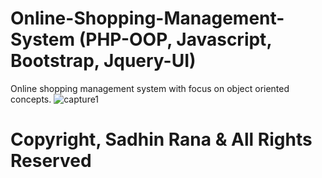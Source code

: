 # Online-Shopping-Management-System (PHP-OOP, Javascript, Bootstrap, Jquery-UI)
Online shopping management system with focus on object oriented concepts.
![capture1](https://user-images.githubusercontent.com/19557992/41954250-22e687f0-79fc-11e8-8144-313da353b49a.PNG)
# Copyright, Sadhin Rana & All Rights Reserved
